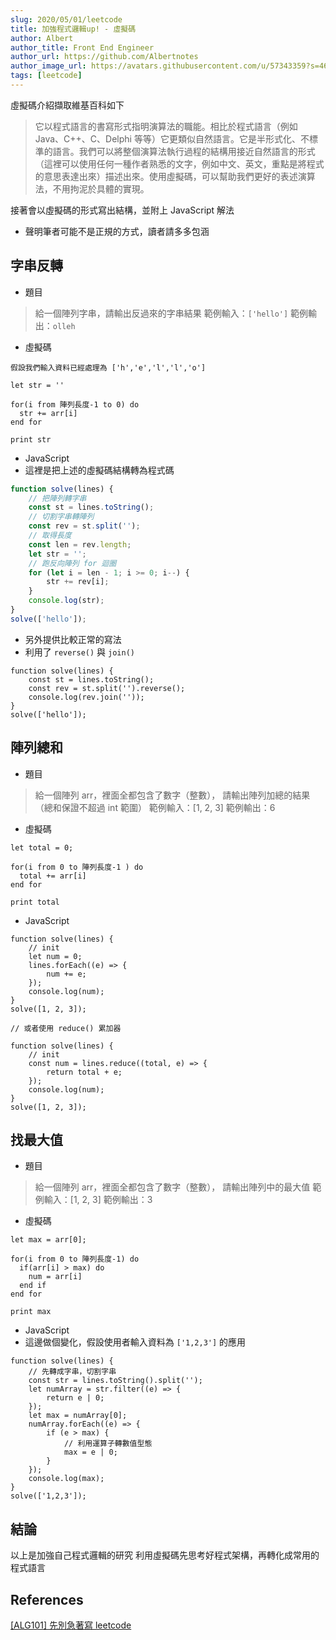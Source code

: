 ```yaml
---
slug: 2020/05/01/leetcode
title: 加強程式邏輯up! - 虛擬碼
author: Albert
author_title: Front End Engineer
author_url: https://github.com/Albertnotes
author_image_url: https://avatars.githubusercontent.com/u/57343359?s=460&u=196d3b133abafbd8294ac0cfb8713961291bb1a3&v=4
tags: [leetcode]
---
```


虛擬碼介紹擷取維基百科如下

<!--truncate-->

> 它以程式語言的書寫形式指明演算法的職能。相比於程式語言（例如 Java、C++、C、Delphi 等等）它更類似自然語言。它是半形式化、不標準的語言。我們可以將整個演算法執行過程的結構用接近自然語言的形式（這裡可以使用任何一種作者熟悉的文字，例如中文、英文，重點是將程式的意思表達出來）描述出來。使用虛擬碼，可以幫助我們更好的表述演算法，不用拘泥於具體的實現。

接著會以虛擬碼的形式寫出結構，並附上 JavaScript 解法

- 聲明筆者可能不是正規的方式，讀者請多多包涵

## 字串反轉

- 題目

> 給一個陣列字串，請輸出反過來的字串結果
> 範例輸入：`['hello']`
> 範例輸出：`olleh`

- 虛擬碼

```
假設我們輸入資料已經處理為 ['h','e','l','l','o']

let str = ''

for(i from 陣列長度-1 to 0) do
  str += arr[i]
end for

print str
```

- JavaScript
- 這裡是把上述的虛擬碼結構轉為程式碼

```javascript
function solve(lines) {
	// 把陣列轉字串
	const st = lines.toString();
	// 切割字串轉陣列
	const rev = st.split('');
	// 取得長度
	const len = rev.length;
	let str = '';
	// 跑反向陣列 for 迴圈
	for (let i = len - 1; i >= 0; i--) {
		str += rev[i];
	}
	console.log(str);
}
solve(['hello']);
```

- 另外提供比較正常的寫法
- 利用了 `reverse()` 與 `join()`

```javascript=
function solve(lines) {
	const st = lines.toString();
	const rev = st.split('').reverse();
	console.log(rev.join(''));
}
solve(['hello']);
```

## 陣列總和

- 題目

> 給一個陣列 arr，裡面全都包含了數字（整數），
> 請輸出陣列加總的結果（總和保證不超過 int 範圍）
> 範例輸入：[1, 2, 3]
> 範例輸出：6

- 虛擬碼

```
let total = 0;

for(i from 0 to 陣列長度-1 ) do
  total += arr[i]
end for

print total
```

- JavaScript

```javascript=
function solve(lines) {
	// init
	let num = 0;
	lines.forEach((e) => {
		num += e;
	});
	console.log(num);
}
solve([1, 2, 3]);

// 或者使用 reduce() 累加器

function solve(lines) {
	// init
	const num = lines.reduce((total, e) => {
		return total + e;
	});
	console.log(num);
}
solve([1, 2, 3]);
```

## 找最大值

- 題目

> 給一個陣列 arr，裡面全都包含了數字（整數），
> 請輸出陣列中的最大值
> 範例輸入：[1, 2, 3]
> 範例輸出：3

- 虛擬碼

```
let max = arr[0];

for(i from 0 to 陣列長度-1) do
  if(arr[i] > max) do
    num = arr[i]
  end if
end for

print max
```

- JavaScript
- 這邊做個變化，假設使用者輸入資料為 `['1,2,3']` 的應用

```javascript=
function solve(lines) {
	// 先轉成字串，切割字串
	const str = lines.toString().split('');
	let numArray = str.filter((e) => {
		return e | 0;
	});
	let max = numArray[0];
	numArray.forEach((e) => {
		if (e > max) {
			// 利用運算子轉數值型態
			max = e | 0;
		}
	});
	console.log(max);
}
solve(['1,2,3']);
```

## 結論

以上是加強自己程式邏輯的研究
利用虛擬碼先思考好程式架構，再轉化成常用的程式語言

## References

[[ALG101] 先別急著寫 leetcode](https://lidemy.com/p/alg101-leetcode)

